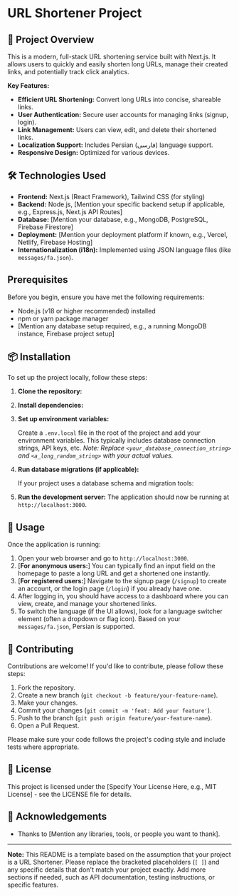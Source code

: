# URL Shortener Project

## 🚀 Project Overview

This is a modern, full-stack URL shortening service built with Next.js. It allows users to quickly and easily shorten long URLs, manage their created links, and potentially track click analytics.

**Key Features:**

*   **Efficient URL Shortening:** Convert long URLs into concise, shareable links.
*   **User Authentication:** Secure user accounts for managing links (signup, login).
*   **Link Management:** Users can view, edit, and delete their shortened links.
*   **Localization Support:** Includes Persian (فارسی) language support.
*   **Responsive Design:** Optimized for various devices.

## 🛠️ Technologies Used

*   **Frontend:** Next.js (React Framework), Tailwind CSS (for styling)
*   **Backend:** Node.js, [Mention your specific backend setup if applicable, e.g., Express.js, Next.js API Routes]
*   **Database:** [Mention your database, e.g., MongoDB, PostgreSQL, Firebase Firestore]
*   **Deployment:** [Mention your deployment platform if known, e.g., Vercel, Netlify, Firebase Hosting]
*   **Internationalization (i18n):** Implemented using JSON language files (like `messages/fa.json`).

##  Prerequisites

Before you begin, ensure you have met the following requirements:

*   Node.js (v18 or higher recommended) installed
*   npm or yarn package manager
*   [Mention any database setup required, e.g., a running MongoDB instance, Firebase project setup]

## 📦 Installation

To set up the project locally, follow these steps:

1.  **Clone the repository:**
2.  **Install dependencies:**
3.  **Set up environment variables:**

    Create a `.env.local` file in the root of the project and add your environment variables. This typically includes database connection strings, API keys, etc.
*Note: Replace `<your_database_connection_string>` and `<a_long_random_string>` with your actual values.*

4.  **Run database migrations (if applicable):**

    If your project uses a database schema and migration tools:
5.  **Run the development server:**
The application should now be running at `http://localhost:3000`.

## 📖 Usage

Once the application is running:

1.  Open your web browser and go to `http://localhost:3000`.
2.  [**For anonymous users:**] You can typically find an input field on the homepage to paste a long URL and get a shortened one instantly.
3.  [**For registered users:**] Navigate to the signup page (`/signup`) to create an account, or the login page (`/login`) if you already have one.
4.  After logging in, you should have access to a dashboard where you can view, create, and manage your shortened links.
5.  To switch the language (if the UI allows), look for a language switcher element (often a dropdown or flag icon). Based on your `messages/fa.json`, Persian is supported.

## 🤝 Contributing

Contributions are welcome! If you'd like to contribute, please follow these steps:

1.  Fork the repository.
2.  Create a new branch (`git checkout -b feature/your-feature-name`).
3.  Make your changes.
4.  Commit your changes (`git commit -m 'feat: Add your feature'`).
5.  Push to the branch (`git push origin feature/your-feature-name`).
6.  Open a Pull Request.

Please make sure your code follows the project's coding style and include tests where appropriate.

## 📄 License

This project is licensed under the [Specify Your License Here, e.g., MIT License] - see the LICENSE file for details.

## 🙏 Acknowledgements

*   Thanks to [Mention any libraries, tools, or people you want to thank].

---

**Note:** This README is a template based on the assumption that your project is a URL Shortener. Please replace the bracketed placeholders (`[ ]`) and any specific details that don't match your project exactly. Add more sections if needed, such as API documentation, testing instructions, or specific features.
